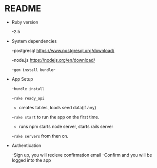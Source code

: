 # README

* Ruby version

    -2.5
* System dependencies

    -postgresql https://www.postgresql.org/download/
    
    -node.js https://nodejs.org/en/download/

    -`gem install bundler`
   
* App Setup

   -`bundle install`

   -`rake ready_api`
   
     * creates tables, loads seed data(if any)
     
   -`rake start` to run the app on the first time. 
   
     * runs npm starts node server, starts rails server
     
   -`rake servers` from then on.
   
* Authentication

   -Sign up, you will recieve confirmation email
   -Confirm and you will be logged into the app
